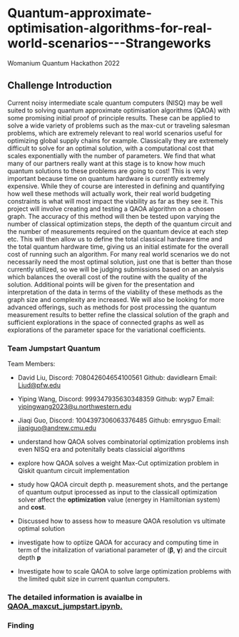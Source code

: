 # Quantum-approximate-optimisation-algorithms-for-real-world-scenarios---Strangeworks
Womanium Quantum Hackathon 2022

## Challenge Introduction
Current noisy intermediate scale quantum computers (NISQ) may be well suited to solving quantum approximate optimisation algorithms (QAOA) with some promising initial proof of principle results. These can be applied to solve a wide variety of problems such as the max-cut or traveling salesman problems, which are extremely relevant to real world scenarios useful for optimizing global supply chains for example. Classically they are extremely difficult to solve for an optimal solution, with a computational cost that scales exponentially with the number of parameters. 
We find that what many of our partners really want at this stage is to know how much quantum solutions to these problems are going to cost! This is very important because time on quantum hardware is currently extremely expensive. While they of course are interested in defining and quantifying how well these methods will actually work, their real world budgeting constraints is what will most impact the viability as far as they see it. 
This project will involve creating and testing a QAOA algorithm on a chosen graph. The accuracy of this method will then be tested upon varying the number of classical optimization steps, the depth of the quantum circuit and the number of measurements required on the quantum device at each step etc. This will then allow us to define the total classical hardware time and the total quantum hardware time, giving us an initial estimate for the overall cost of running such an algorithm.
For many real world scenarios we do not necessarily need the most optimal solution, just one that is better than those currently utilized, so we will be judging submissions based on an analysis which balances the overall cost of the routine with the quality of the solution. Additional points will be given for the presentation and interpretation of the data in terms of the viability of these methods as the graph size and complexity are increased. We will also be looking for more advanced offerings, such as methods for post processing the quantum measurement results to better refine the classical solution of the graph and sufficient explorations in the space of connected graphs as well as explorations of the parameter space for the variational coefficients.

### Team Jumpstart Quantum
Team Members:
 - David Liu, Discord: 708042604654100561  Github: davidlearn   Email: Liud@pfw.edu
 - Yiping Wang, Discord: 999347935630348359  Github: wyp7         Email: yipingwang2023@u.northwestern.edu
 - Jiaqi Guo,   Discord: 1004397306063376485 Github: emrysguo     Email: jiaqiguo@andrew.cmu.edu

- understand how QAOA solves combinatorial optimization problems insh even NISQ era and potenitally beats classicial algorithms
- explore how QAOA solves a weight Max-Cut optimization problem in Qiskit quantum circuit implementation
- study how QAOA circuit depth p. measurement shots, and the pertange of quantum output iprocessed as input to the classicall optimization solver affect the <b>optimization</b> value (energey in Hamiltonian system) and <b>cost</b>.
- Discussed how to assess how to measure QAOA resolution vs ultimate optimal solution
- investigate how to optiize QAOA for accuracy and computing time in term of the initalization of variational parameter of ($\boldsymbol{\beta}$, $\boldsymbol{\gamma}$) and the circuit depth <b>p</b>
- Investigate how to scale QAOA to solve large optimization problems with the limited qubit size in current quantun computers.
### The detailed information is avaialbe in <a href="https://github.com/davidlearn/Quantum-approximate-optimisation-algorithms-for-real-world-scenarios---Strangeworks/blob/main/QAOA_maxcut_jumpstart.ipynb"> QAOA_maxcut_jumpstart.ipynb.</a>
### Finding
